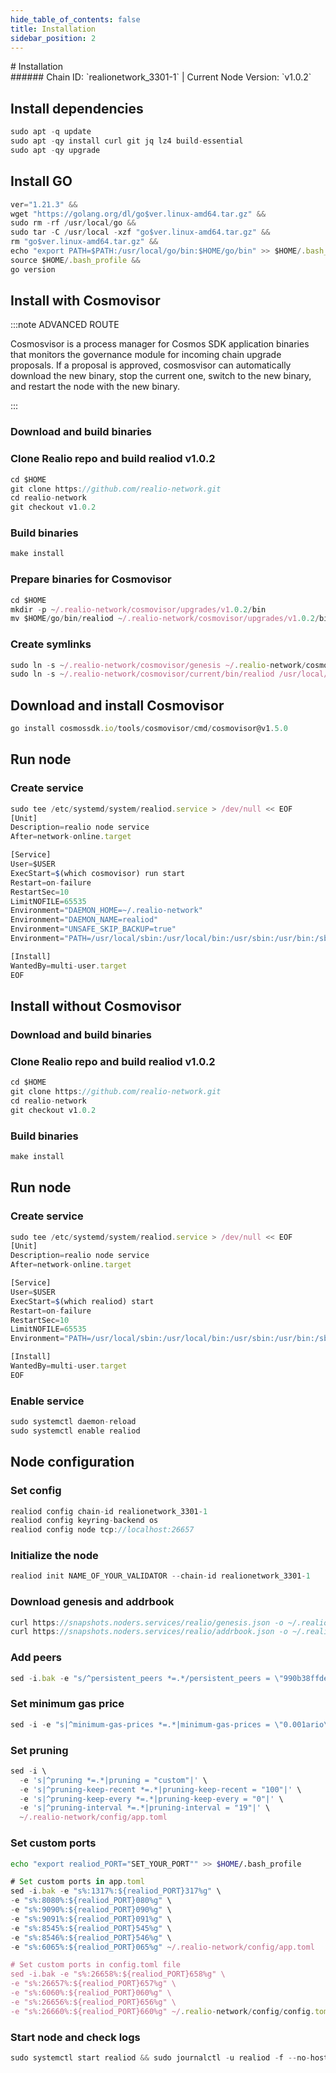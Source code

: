 ```yaml
---
hide_table_of_contents: false
title: Installation
sidebar_position: 2
---
```


<div class="h1-with-icon icon-realio">
# Installation
</div>
###### Chain ID: `realionetwork_3301-1` | Current Node Version: `v1.0.2`

## Install dependencies

```js
sudo apt -q update
sudo apt -qy install curl git jq lz4 build-essential
sudo apt -qy upgrade
```

## Install GO
```js
ver="1.21.3" &&
wget "https://golang.org/dl/go$ver.linux-amd64.tar.gz" &&
sudo rm -rf /usr/local/go &&
sudo tar -C /usr/local -xzf "go$ver.linux-amd64.tar.gz" &&
rm "go$ver.linux-amd64.tar.gz" &&
echo "export PATH=$PATH:/usr/local/go/bin:$HOME/go/bin" >> $HOME/.bash_profile &&
source $HOME/.bash_profile &&
go version
```

## Install with Cosmovisor
:::note ADVANCED ROUTE

Cosmosvisor is a process manager for Cosmos SDK application binaries that monitors the governance module for incoming chain upgrade proposals. If a proposal is approved, cosmosvisor can automatically download the new binary, stop the current one, switch to the new binary, and restart the node with the new binary.

:::
### Download and build binaries
### Clone Realio repo and build realiod v1.0.2
```js
cd $HOME
git clone https://github.com/realio-network.git
cd realio-network
git checkout v1.0.2
```

### Build binaries
```js
make install
```
### Prepare binaries for Cosmovisor
```js
cd $HOME
mkdir -p ~/.realio-network/cosmovisor/upgrades/v1.0.2/bin
mv $HOME/go/bin/realiod ~/.realio-network/cosmovisor/upgrades/v1.0.2/bin/
```

### Create symlinks
```js
sudo ln -s ~/.realio-network/cosmovisor/genesis ~/.realio-network/cosmovisor/current -f
sudo ln -s ~/.realio-network/cosmovisor/current/bin/realiod /usr/local/bin/realiod -f
```

## Download and install Cosmovisor
```js
go install cosmossdk.io/tools/cosmovisor/cmd/cosmovisor@v1.5.0
```

## Run node
### Create service
```js
sudo tee /etc/systemd/system/realiod.service > /dev/null << EOF
[Unit]
Description=realio node service
After=network-online.target

[Service]
User=$USER
ExecStart=$(which cosmovisor) run start
Restart=on-failure
RestartSec=10
LimitNOFILE=65535
Environment="DAEMON_HOME=~/.realio-network"
Environment="DAEMON_NAME=realiod"
Environment="UNSAFE_SKIP_BACKUP=true"
Environment="PATH=/usr/local/sbin:/usr/local/bin:/usr/sbin:/usr/bin:/sbin:/bin:/usr/games:/usr/local/games:/snap/bin:~/.realio-network/cosmovisor/current/bin"

[Install]
WantedBy=multi-user.target
EOF
```

## Install without Cosmovisor

### Download and build binaries
### Clone Realio repo and build realiod v1.0.2
```js
cd $HOME
git clone https://github.com/realio-network.git
cd realio-network
git checkout v1.0.2
```

### Build binaries
```js
make install
```

## Run node
### Create service
```js
sudo tee /etc/systemd/system/realiod.service > /dev/null << EOF
[Unit]
Description=realio node service
After=network-online.target

[Service]
User=$USER
ExecStart=$(which realiod) start
Restart=on-failure
RestartSec=10
LimitNOFILE=65535
Environment="PATH=/usr/local/sbin:/usr/local/bin:/usr/sbin:/usr/bin:/sbin:/bin:/usr/games:/usr/local/games:/snap/bin"

[Install]
WantedBy=multi-user.target
EOF
```

### Enable service
```js
sudo systemctl daemon-reload
sudo systemctl enable realiod
```

## Node configuration
### Set config
```js
realiod config chain-id realionetwork_3301-1
realiod config keyring-backend os
realiod config node tcp://localhost:26657
```

### Initialize the node
```js
realiod init NAME_OF_YOUR_VALIDATOR --chain-id realionetwork_3301-1
```

### Download genesis and addrbook
```js
curl https://snapshots.noders.services/realio/genesis.json -o ~/.realio-network/config/genesis.json
curl https://snapshots.noders.services/realio/addrbook.json -o ~/.realio-network/config/addrbook.json
```
### Add peers
```js
sed -i.bak -e "s/^persistent_peers *=.*/persistent_peers = \"990b38ffdec10e168fba6187a71c9c1f7aa53300@realio-rpc.noders.services:12056\"/" ~/.realio-network/config/config.toml
```

### Set minimum gas price
```js
sed -i -e "s|^minimum-gas-prices *=.*|minimum-gas-prices = \"0.001ario\"|" ~/.realio-network/config/app.toml
```
### Set pruning
```js
sed -i \
  -e 's|^pruning *=.*|pruning = "custom"|' \
  -e 's|^pruning-keep-recent *=.*|pruning-keep-recent = "100"|' \
  -e 's|^pruning-keep-every *=.*|pruning-keep-every = "0"|' \
  -e 's|^pruning-interval *=.*|pruning-interval = "19"|' \
  ~/.realio-network/config/app.toml
```

### Set custom ports

```bash
echo "export realiod_PORT="SET_YOUR_PORT"" >> $HOME/.bash_profile
```

```js
# Set custom ports in app.toml
sed -i.bak -e "s%:1317%:${realiod_PORT}317%g" \
-e "s%:8080%:${realiod_PORT}080%g" \
-e "s%:9090%:${realiod_PORT}090%g" \
-e "s%:9091%:${realiod_PORT}091%g" \
-e "s%:8545%:${realiod_PORT}545%g" \
-e "s%:8546%:${realiod_PORT}546%g" \
-e "s%:6065%:${realiod_PORT}065%g" ~/.realio-network/config/app.toml

# Set custom ports in config.toml file
sed -i.bak -e "s%:26658%:${realiod_PORT}658%g" \
-e "s%:26657%:${realiod_PORT}657%g" \
-e "s%:6060%:${realiod_PORT}060%g" \
-e "s%:26656%:${realiod_PORT}656%g" \
-e "s%:26660%:${realiod_PORT}660%g" ~/.realio-network/config/config.toml
```

### Start node and check logs
```js
sudo systemctl start realiod && sudo journalctl -u realiod -f --no-hostname -o cat
```
